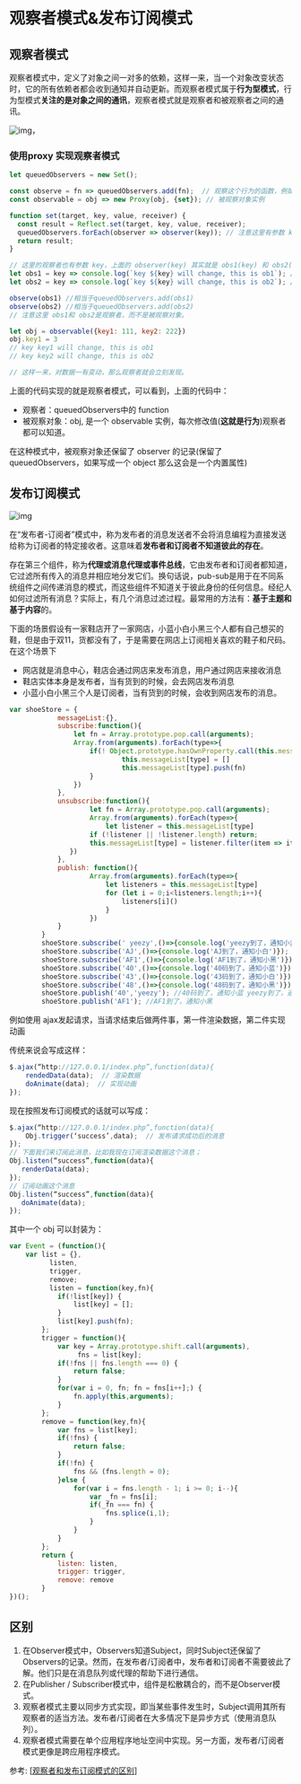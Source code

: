 # 观察者模式&发布订阅模式

## 观察者模式

观察者模式中，定义了对象之间一对多的依赖，这样一来，当一个对象改变状态时，它的所有依赖者都会收到通知并自动更新。而观察者模式属于**行为型模式**，行为型模式**关注的是对象之间的通讯**，观察者模式就是观察者和被观察者之间的通讯。

![img](./img/16.png)，

### 使用proxy 实现观察者模式

```javascript
let queuedObservers = new Set();

const observe = fn => queuedObservers.add(fn);	// 观察这个行为的函数，例如 observe(a)表示有一个观察者观察 a 这个 object
const observable = obj => new Proxy(obj, {set}); // 被观察对象实例

function set(target, key, value, receiver) {
  const result = Reflect.set(target, key, value, receiver);
  queuedObservers.forEach(observer => observer(key)); // 注意这里有参数 key
  return result;
}

// 这里的观察者也有参数 key，上面的 observer(key) 其实就是 obs1(key) 和 obs2(key)
let obs1 = key => console.log(`key ${key} will change, this is ob1`); //定义观察者1号
let obs2 = key => console.log(`key ${key} will change, this is ob2`); //定义观察者2号

observe(obs1) //相当于queuedObservers.add(obs1)
observe(obs2) //相当于queuedObservers.add(obs2)
// 注意这里 obs1和 obs2是观察者，而不是被观察对象。

let obj = observable({key1: 111, key2: 222})
obj.key1 = 3 
// key key1 will change, this is ob1
// key key2 will change, this is ob2

// 这样一来，对数据一有变动，那么观察者就会立刻发现。
```

上面的代码实现的就是观察者模式，可以看到，上面的代码中：

* 观察者：queuedObservers中的 function
* 被观察对象：obj, 是一个 observable 实例，每次修改值(**这就是行为**)观察者都可以知道。

在这种模式中，被观察对象还保留了 observer 的记录(保留了queuedObservers，如果写成一个 object 那么这会是一个内置属性)

## 发布订阅模式

![img](./img/17.png)

在“发布者-订阅者”模式中，称为发布者的消息发送者不会将消息编程为直接发送给称为订阅者的特定接收者。这意味着**发布者和订阅者不知道彼此的存在**。

存在第三个组件，称为**代理或消息代理或事件总线**，它由发布者和订阅者都知道，它过滤所有传入的消息并相应地分发它们。换句话说，pub-sub是用于在不同系统组件之间传递消息的模式，而这些组件不知道关于彼此身份的任何信息。经纪人如何过滤所有消息？实际上，有几个消息过滤过程。最常用的方法有：**基于主题和基于内容**的。



下面的场景假设有一家鞋店开了一家网店，小蓝小白小黑三个人都有自己想买的鞋，但是由于双11，货都没有了，于是需要在网店上订阅相关喜欢的鞋子和尺码。在这个场景下

* 网店就是消息中心，鞋店会通过网店来发布消息，用户通过网店来接收消息
* 鞋店实体本身是发布者，当有货到的时候，会去网店发布消息
* 小蓝小白小黑三个人是订阅者，当有货到的时候，会收到网店发布的消息。

```javascript
var shoeStore = {
		    messageList:{},
		    subscribe:function(){
		        let fn = Array.prototype.pop.call(arguments);
		        Array.from(arguments).forEach(type=>{
		            if(! Object.prototype.hasOwnProperty.call(this.messageList, type)){
		            		this.messageList[type] = []
		            		this.messageList[type].push(fn)
		            }
		        })
		    },
		    unsubscribe:function(){
		    		let fn = Array.prototype.pop.call(arguments);
		    		Array.from(arguments).forEach(type=>{
		    			let listener = this.messageList[type]
		            if (!listener || !listener.length) return;
					this.messageList[type] = listener.filter(item => item!=fn);
		       })
		    },
		    publish: function(){
		    		Array.from(arguments).forEach(type=>{
		    			let listeners = this.messageList[type]
		    			for (let i = 0;i<listeners.length;i++){
		    				listeners[i]()
		    			}
		    		})
		    }
		}
		shoeStore.subscribe(' yeezy',()=>{console.log('yeezy到了，通知小蓝')});
		shoeStore.subscribe('AJ',()=>{console.log('AJ到了，通知小白')});
		shoeStore.subscribe('AF1',()=>{console.log('AF1到了，通知小黑')});
		shoeStore.subscribe('40',()=>{console.log('40码到了，通知小蓝')});
		shoeStore.subscribe('43',()=>{console.log('43码到了，通知小白')});
		shoeStore.subscribe('48',()=>{console.log('48码到了，通知小黑')});
		shoeStore.publish('40','yeezy'); //40码到了，通知小蓝 yeezy到了，通知小蓝
		shoeStore.publish('AF1'); //AF1到了，通知小黑
```

例如使用 ajax发起请求，当请求结束后做两件事，第一件渲染数据，第二件实现动画

传统来说会写成这样：

```javascript
$.ajax(“http://127.0.0.1/index.php”,function(data){
    rendedData(data);  // 渲染数据
    doAnimate(data);  // 实现动画 
});
```

现在按照发布订阅模式的话就可以写成：

```javascript
$.ajax(“http://127.0.0.1/index.php”,function(data){
    Obj.trigger(‘success’,data);  // 发布请求成功后的消息
});
// 下面我们来订阅此消息，比如我现在订阅渲染数据这个消息；
Obj.listen(“success”,function(data){
   renderData(data);
});
// 订阅动画这个消息
Obj.listen(“success”,function(data){
   doAnimate(data); 
});
```

其中一个 obj 可以封装为：

```javascript
var Event = (function(){
    var list = {},
          listen,
          trigger,
          remove;
          listen = function(key,fn){
            if(!list[key]) {
                list[key] = [];
            }
            list[key].push(fn);
        };
        trigger = function(){
            var key = Array.prototype.shift.call(arguments),
                 fns = list[key];
            if(!fns || fns.length === 0) {
                return false;
            }
            for(var i = 0, fn; fn = fns[i++];) {
                fn.apply(this,arguments);
            }
        };
        remove = function(key,fn){
            var fns = list[key];
            if(!fns) {
                return false;
            }
            if(!fn) {
                fns && (fns.length = 0);
            }else {
                for(var i = fns.length - 1; i >= 0; i--){
                    var _fn = fns[i];
                    if(_fn === fn) {
                        fns.splice(i,1);
                    }
                }
            }
        };
        return {
            listen: listen,
            trigger: trigger,
            remove: remove
        }
})();
```



## 区别

1. 在Observer模式中，Observers知道Subject，同时Subject还保留了Observers的记录。然而，在发布者/订阅者中，发布者和订阅者不需要彼此了解。他们只是在消息队列或代理的帮助下进行通信。
2. 在Publisher / Subscriber模式中，组件是松散耦合的，而不是Observer模式。
3. 观察者模式主要以同步方式实现，即当某些事件发生时，Subject调用其所有观察者的适当方法。发布者/订阅者在大多情况下是异步方式（使用消息队列）。
4. 观察者模式需要在单个应用程序地址空间中实现。另一方面，发布者/订阅者模式更像是跨应用程序模式。

参考: [[观察者和发布订阅模式的区别](https://www.cnblogs.com/viaiu/p/9939301.html)]

